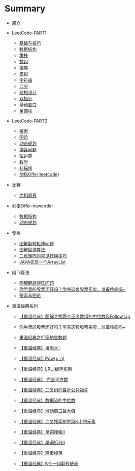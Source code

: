 # Summary

* [简介](README.md)

* LeetCode-PART1

  * [基础与技巧](/docs/leetcode/classify/basic_skill.md)
  * [数据结构](/docs/leetcode/classify/data_structure.md)
  * [堆栈](/docs/leetcode/classify/heap_stack.md)
  * [数组](/docs/leetcode/classify/array.md)
  * [排序](/docs/leetcode/classify/sorting.md)
  * [模拟](/docs/leetcode/classify/simulation.md)
  * [字符串](/docs/leetcode/classify/string.md)
  * [二分](/docs/leetcode/classify/binary_search.md)
  * [结构设计](/docs/leetcode/classify/structure_design.md)
  * [双指针](/docs/leetcode/classify/two_pointers.md)
  * [滑动窗口](/docs/leetcode/classify/sliding_window.md)
  * [单调栈](/docs/leetcode/classify/monotonic_stack.md)

* LeetCode-PART2
  * [搜索](/docs/leetcode/classify/search.md)
  * [图论](/docs/leetcode/classify/graph.md)
  * [动态规划](/docs/leetcode/classify/dynamic_programing.md)
  * [博弈问题](/docs/leetcode/classify/game_problem.md)
  * [位运算](/docs/leetcode/classify/bit.md)
  * [数学](/docs/leetcode/classify/math.md)
  * [扫描线](/docs/leetcode/classify/sweep_line.md)
  * [剑指Offer(leetcode)](/docs/leetcode/swordoffer/swordoffer.md)

* 比赛

  * [力扣周赛](/docs/contest/leetcode_weekly.md)

* 剑指Offer-nowcoder
  * [数据结构](/docs/swordoffer/structure.md)
  * [动态规划](/docs/swordoffer/dynamic_programing.md)

* 专栏

  * [图解翻转矩阵问题](/docs/articles/data_structures/matrix/图解翻转矩阵问题.md)
  * [图解回溯算法](/docs/articles/algorithm/backtracing/图解回溯算法.md)
  * [二维矩阵的常见转换技巧](/docs/articles/data_structures/matrix/二维矩阵的常见转换技巧.md)
  * [JAVA实现一个ArrayList](/docs/articles/data_structures/list/JAVA实现一个ArrayList.md)

* 阿飞算法

  * [图解翻转矩阵问题](https://mp.weixin.qq.com/s?__biz=MzIyMjczODEyMQ==&mid=2247484998&idx=1&sn=a9fbb88c41ef38182adf0e918c0b3159&chksm=e829a5e0df5e2cf639d027ce83077f7a4a3c24cac5ad4711067b0bdbb0d0d1326cb41b819c22#rd)

  - [你手里的股票还好吗？学完这套股票买卖，准备抄底吗~](https://mp.weixin.qq.com/s?__biz=MzIyMjczODEyMQ==&mid=2247484963&idx=1&sn=cd8ab109b3b6473d0aafce63faa9c434&chksm=e829a585df5e2c93d060e24784f25a62124dac43a2e484312a73f5911186b5164a55ebbef5c8#rd)
  - [搜索与图论](https://blog.csdn.net/wat1r/article/details/113528460)

* 重温经典系列

  * [【重温经典】图解寻找两个正序数组的中位数及Follow Up](https://mp.weixin.qq.com/s?__biz=MzIyMjczODEyMQ==&amp;mid=2247485025&amp;idx=1&amp;sn=b8015ebc994a0980e9c6be3cddfa14ac&amp;chksm=e829a5c7df5e2cd16ca6b289b0e3364b95eb9eb49dbf30dfa30594342ef26d4be8ca41b3e9e1&token=1049030446&lang=zh_CN#rd)
  * [你手里的股票还好吗？学完这套股票买卖，准备抄底吗~](https://mp.weixin.qq.com/s?__biz=MzIyMjczODEyMQ==&mid=2247484963&idx=1&sn=cd8ab109b3b6473d0aafce63faa9c434&chksm=e829a585df5e2c93d060e24784f25a62124dac43a2e484312a73f5911186b5164a55ebbef5c8&token=1049030446&lang=zh_CN#rd)

  * [重温经典之打家劫舍数题](https://mp.weixin.qq.com/s?__biz=MzIyMjczODEyMQ==&mid=2247484946&idx=1&sn=85711584d097ebebeb2723d3e2d4b0de&chksm=e829a5b4df5e2ca23acb5569985a37066fb056bd0948397793f0c3f3cfbae6ca94ad81599c02#rd)
  * [【重温经典】接雨水 I](https://mp.weixin.qq.com/s?__biz=MzIyMjczODEyMQ==&mid=2247484855&idx=1&sn=3818d5760f4512eca99cd82a3233eaa4&chksm=e829a611df5e2f0772fe8df1d285796eda32c14a55feec0d970644da8b34c8ec609bd0e74340#rd)
  * [【重温经典】Pow(x, n)](https://mp.weixin.qq.com/s?__biz=MzIyMjczODEyMQ==&mid=2247484817&idx=1&sn=3761e4097ce812219f2be441248dca80&chksm=e829a637df5e2f21009df78c53c1c872ab85cc30cd06e8f87e1fab1007009cf1c3985bb273f1#rd)
  * [【重温经典】LRU 缓存机制](https://mp.weixin.qq.com/s?__biz=MzIyMjczODEyMQ==&mid=2247484736&idx=1&sn=ff5e6cf657c9ca73d3e36fbfe9a1c378&chksm=e829a6e6df5e2ff038c305f17fb53c97c0c1c9887ed99e4eced8cbc1843bb69b7ed5d9c3e377#rd)
  * [【重温经典】 完全平方数](https://mp.weixin.qq.com/s?__biz=MzIyMjczODEyMQ==&mid=2247484696&idx=1&sn=11f03d4edde5bdc347c346e7fcfdb680&chksm=e829a6bedf5e2fa8b08537ea6edbed54523e3c22ea13687ac91f82d75c3c45251fe892b40304&token=1049030446&lang=zh_CN#rd)
  * [【重温经典】二叉树的最近公共祖先](https://mp.weixin.qq.com/s?__biz=MzIyMjczODEyMQ==&mid=2247484681&idx=1&sn=310103d92c60923bb48493714333857b&chksm=e829a6afdf5e2fb9633fa32cbd7e154bf03152f70d3542806fe92569a49d2d8c4e18bf00532f&token=1049030446&lang=zh_CN#rd)
  * [【重温经典】数据流的中位数](https://mp.weixin.qq.com/s?__biz=MzIyMjczODEyMQ==&mid=2247484665&idx=1&sn=841fde0a4ec32f3c9a6e71abe87c44ad&chksm=e829a75fdf5e2e49bbfb9a012fa9afd1baa0393eddf4002f6d1ec06d4c2308f251436ab2db10&token=1049030446&lang=zh_CN#rd)
  * [【重温经典】滑动窗口最大值](https://mp.weixin.qq.com/s?__biz=MzIyMjczODEyMQ==&mid=2247484641&idx=1&sn=16f1d1838171e93153245b64e2db0b08&chksm=e829a747df5e2e51bd9a0f792ba6a8e81f22d3a23b161d0c0fd78fc8e5c40b389984bd199732&token=1049030446&lang=zh_CN#rd)
  * [【重温经典】二叉搜索树中第K小的元素](https://mp.weixin.qq.com/s?__biz=MzIyMjczODEyMQ==&mid=2247484631&idx=1&sn=e722d187f7840386ffe9f3633882e959&chksm=e829a771df5e2e67131df305cde490287216641288518f308a941767d8fe6735f4833c86eb8c&token=1049030446&lang=zh_CN#rd)
  * [【重温经典】单词搜索II](https://mp.weixin.qq.com/s?__biz=MzIyMjczODEyMQ==&mid=2247484621&idx=1&sn=fdad90202cdb02cf68ba8f47fd35c737&chksm=e829a76bdf5e2e7da8f8f4480f2c06c8cc736f29514dde34a10823bccf6fbcdb7619baf7acb4&token=1049030446&lang=zh_CN#rd)
  * [【重温经典】单词拆分II](https://mp.weixin.qq.com/s?__biz=MzIyMjczODEyMQ==&mid=2247484615&idx=1&sn=5159d5b4740d03dad18c73ebc892c509&chksm=e829a761df5e2e777e8ed651bd8b91fcc3046c80ad2bf566c2db005a19e741cc8f7a864b40c3&token=1049030446&lang=zh_CN#rd)
  * [【重温经典】鸡蛋掉落](https://mp.weixin.qq.com/s?__biz=MzIyMjczODEyMQ==&mid=2247484609&idx=1&sn=e9f81ce64ad96a100b8b75ea1ff825cb&chksm=e829a767df5e2e71b57ea042236546d935362624e984ad55db2c2dc651470bf93088face5661&token=1049030446&lang=zh_CN#rd)
  * [【重温经典】K个一组翻转链表](https://mp.weixin.qq.com/s?__biz=MzIyMjczODEyMQ==&mid=2247484559&idx=1&sn=043bf3349721f21ac2667c3153381e41&chksm=e829a729df5e2e3f27c71f555f2a0b173c1253a3b025af89f486ca79458a2b1ce6b0220d41c5&token=1049030446&lang=zh_CN#rd)
